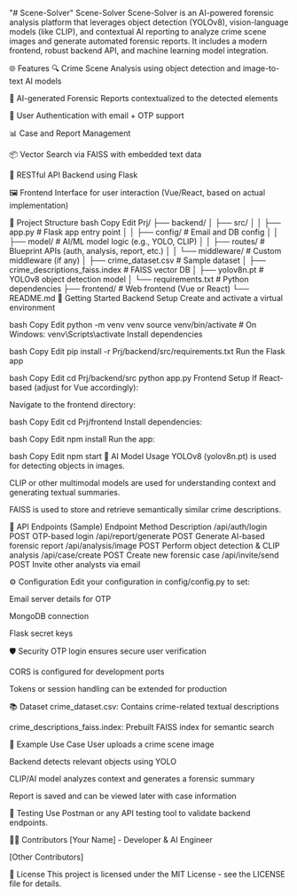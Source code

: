 "# Scene-Solver" 
Scene-Solver
Scene-Solver is an AI-powered forensic analysis platform that leverages object detection (YOLOv8), vision-language models (like CLIP), and contextual AI reporting to analyze crime scene images and generate automated forensic reports. It includes a modern frontend, robust backend API, and machine learning model integration.

🌐 Features
🔍 Crime Scene Analysis using object detection and image-to-text AI models

🧠 AI-generated Forensic Reports contextualized to the detected elements

🔐 User Authentication with email + OTP support

📊 Case and Report Management

📦 Vector Search via FAISS with embedded text data

🔧 RESTful API Backend using Flask

🖼️ Frontend Interface for user interaction (Vue/React, based on actual implementation)

📁 Project Structure
bash
Copy
Edit
Prj/
├── backend/
│   ├── src/
│   │   ├── app.py               # Flask app entry point
│   │   ├── config/              # Email and DB config
│   │   ├── model/               # AI/ML model logic (e.g., YOLO, CLIP)
│   │   ├── routes/              # Blueprint APIs (auth, analysis, report, etc.)
│   │   └── middleware/          # Custom middleware (if any)
│   ├── crime_dataset.csv        # Sample dataset
│   ├── crime_descriptions_faiss.index  # FAISS vector DB
│   ├── yolov8n.pt               # YOLOv8 object detection model
│   └── requirements.txt         # Python dependencies
├── frontend/                    # Web frontend (Vue or React)
└── README.md
🚀 Getting Started
Backend Setup
Create and activate a virtual environment

bash
Copy
Edit
python -m venv venv
source venv/bin/activate  # On Windows: venv\Scripts\activate
Install dependencies

bash
Copy
Edit
pip install -r Prj/backend/src/requirements.txt
Run the Flask app

bash
Copy
Edit
cd Prj/backend/src
python app.py
Frontend Setup
If React-based (adjust for Vue accordingly):

Navigate to the frontend directory:

bash
Copy
Edit
cd Prj/frontend
Install dependencies:

bash
Copy
Edit
npm install
Run the app:

bash
Copy
Edit
npm start
🧠 AI Model Usage
YOLOv8 (yolov8n.pt) is used for detecting objects in images.

CLIP or other multimodal models are used for understanding context and generating textual summaries.

FAISS is used to store and retrieve semantically similar crime descriptions.

📌 API Endpoints (Sample)
Endpoint	Method	Description
/api/auth/login	POST	OTP-based login
/api/report/generate	POST	Generate AI-based forensic report
/api/analysis/image	POST	Perform object detection & CLIP analysis
/api/case/create	POST	Create new forensic case
/api/invite/send	POST	Invite other analysts via email

⚙️ Configuration
Edit your configuration in config/config.py to set:

Email server details for OTP

MongoDB connection

Flask secret keys

🛡️ Security
OTP login ensures secure user verification

CORS is configured for development ports

Tokens or session handling can be extended for production

📚 Dataset
crime_dataset.csv: Contains crime-related textual descriptions

crime_descriptions_faiss.index: Prebuilt FAISS index for semantic search

📸 Example Use Case
User uploads a crime scene image

Backend detects relevant objects using YOLO

CLIP/AI model analyzes context and generates a forensic summary

Report is saved and can be viewed later with case information

🧪 Testing
Use Postman or any API testing tool to validate backend endpoints.

🧑‍💻 Contributors
[Your Name] - Developer & AI Engineer

[Other Contributors]

📄 License
This project is licensed under the MIT License - see the LICENSE file for details.
